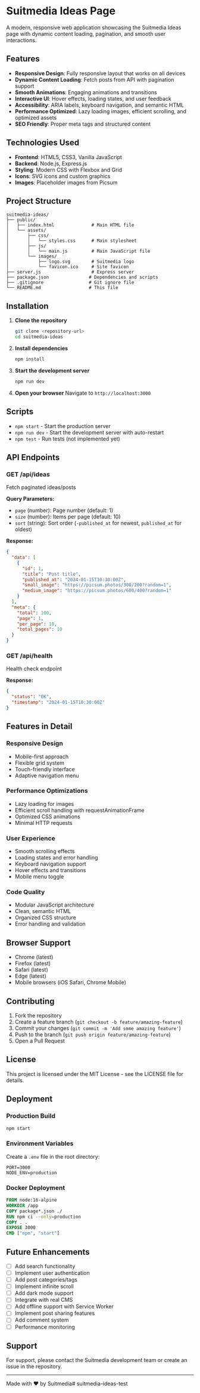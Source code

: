 # Suitmedia Ideas Page

A modern, responsive web application showcasing the Suitmedia Ideas page with dynamic content loading, pagination, and smooth user interactions.

## Features

- **Responsive Design**: Fully responsive layout that works on all devices
- **Dynamic Content Loading**: Fetch posts from API with pagination support
- **Smooth Animations**: Engaging animations and transitions
- **Interactive UI**: Hover effects, loading states, and user feedback
- **Accessibility**: ARIA labels, keyboard navigation, and semantic HTML
- **Performance Optimized**: Lazy loading images, efficient scrolling, and optimized assets
- **SEO Friendly**: Proper meta tags and structured content

## Technologies Used

- **Frontend**: HTML5, CSS3, Vanilla JavaScript
- **Backend**: Node.js, Express.js
- **Styling**: Modern CSS with Flexbox and Grid
- **Icons**: SVG icons and custom graphics
- **Images**: Placeholder images from Picsum

## Project Structure

```
suitmedia-ideas/
├── public/
│   ├── index.html              # Main HTML file
│   └── assets/
│       ├── css/
│       │   └── styles.css      # Main stylesheet
│       ├── js/
│       │   └── main.js         # Main JavaScript file
│       └── images/
│           ├── logo.svg        # Suitmedia logo
│           └── favicon.ico     # Site favicon
├── server.js                   # Express server
├── package.json               # Dependencies and scripts
├── .gitignore                 # Git ignore file
└── README.md                  # This file
```

## Installation

1. **Clone the repository**
   ```bash
   git clone <repository-url>
   cd suitmedia-ideas
   ```

2. **Install dependencies**
   ```bash
   npm install
   ```

3. **Start the development server**
   ```bash
   npm run dev
   ```

4. **Open your browser**
   Navigate to `http://localhost:3000`

## Scripts

- `npm start` - Start the production server
- `npm run dev` - Start the development server with auto-restart
- `npm test` - Run tests (not implemented yet)

## API Endpoints

### GET /api/ideas
Fetch paginated ideas/posts

**Query Parameters:**
- `page` (number): Page number (default: 1)
- `size` (number): Items per page (default: 10)
- `sort` (string): Sort order (`-published_at` for newest, `published_at` for oldest)

**Response:**
```json
{
  "data": [
    {
      "id": 1,
      "title": "Post title",
      "published_at": "2024-01-15T10:30:00Z",
      "small_image": "https://picsum.photos/300/200?random=1",
      "medium_image": "https://picsum.photos/600/400?random=1"
    }
  ],
  "meta": {
    "total": 100,
    "page": 1,
    "per_page": 10,
    "total_pages": 10
  }
}
```

### GET /api/health
Health check endpoint

**Response:**
```json
{
  "status": "OK",
  "timestamp": "2024-01-15T10:30:00Z"
}
```

## Features in Detail

### Responsive Design
- Mobile-first approach
- Flexible grid system
- Touch-friendly interface
- Adaptive navigation menu

### Performance Optimizations
- Lazy loading for images
- Efficient scroll handling with requestAnimationFrame
- Optimized CSS animations
- Minimal HTTP requests

### User Experience
- Smooth scrolling effects
- Loading states and error handling
- Keyboard navigation support
- Hover effects and transitions
- Mobile menu toggle

### Code Quality
- Modular JavaScript architecture
- Clean, semantic HTML
- Organized CSS structure
- Error handling and validation

## Browser Support

- Chrome (latest)
- Firefox (latest)
- Safari (latest)
- Edge (latest)
- Mobile browsers (iOS Safari, Chrome Mobile)

## Contributing

1. Fork the repository
2. Create a feature branch (`git checkout -b feature/amazing-feature`)
3. Commit your changes (`git commit -m 'Add some amazing feature'`)
4. Push to the branch (`git push origin feature/amazing-feature`)
5. Open a Pull Request

## License

This project is licensed under the MIT License - see the LICENSE file for details.

## Deployment

### Production Build
```bash
npm start
```

### Environment Variables
Create a `.env` file in the root directory:
```env
PORT=3000
NODE_ENV=production
```

### Docker Deployment
```dockerfile
FROM node:16-alpine
WORKDIR /app
COPY package*.json ./
RUN npm ci --only=production
COPY . .
EXPOSE 3000
CMD ["npm", "start"]
```

## Future Enhancements

- [ ] Add search functionality
- [ ] Implement user authentication
- [ ] Add post categories/tags
- [ ] Implement infinite scroll
- [ ] Add dark mode support
- [ ] Integrate with real CMS
- [ ] Add offline support with Service Worker
- [ ] Implement post sharing features
- [ ] Add comment system
- [ ] Performance monitoring

## Support

For support, please contact the Suitmedia development team or create an issue in the repository.

---

Made with ❤️ by Suitmedia#   s u i t m e d i a - i d e a s - t e s t  
 